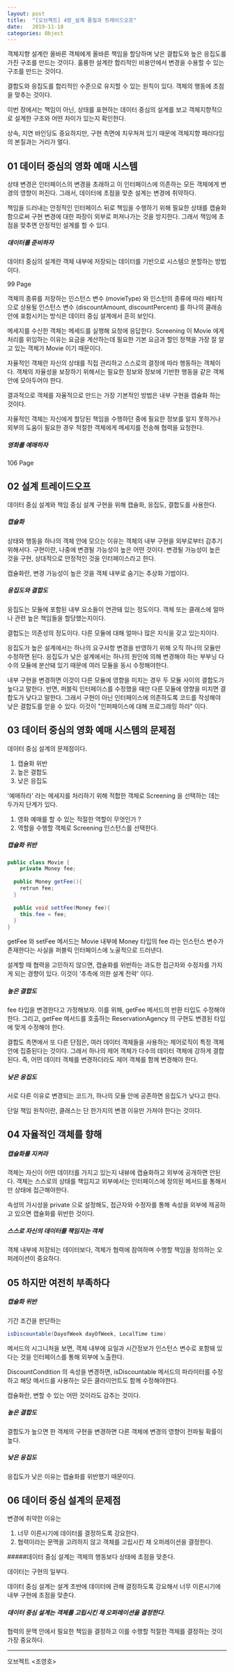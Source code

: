 ```yaml
---
layout: post
title:  "[오브젝트] 4장_설계 품질과 트레이드오프"
date:   2019-11-18
categories: Object
---
```


객체지향 설계란 올바른 객체에게 올바른 책임을 할당하며 낮은 결합도와 높은 응집도를 가진 구조를 만드는 것이다. 훌륭한 설계란 합리적인 비용안에서 변경을 수용할 수 있는 구조를 만드는 것이다.

결합도와 응집도를 합리적인 수준으로 유지할 수 있는 원칙이 있다. 객체의 행동에 초점을 맞추는 것이다. 

이번 장에서는 책임이 아닌, 상태를 표현하는 데이터 중심의 설계를 보고 객체지향적으로 설계한 구조와 어떤 차이가 있는지 확인한다.

상속, 지연 바인딩도 중요하지만, 구현 측면에 치우쳐져 있기 때문에 객체지향 패러다임의 본질과는 거리가 멀다. 

## 01 데이터 중심의 영화 예매 시스템

상태 변경은 인터페이스의 변경을 초래하고 이 인터페이스에 의존하는 모든 객체에게 변경의 영향이 퍼진다. 그래서, 데이터에 초점을 맞춘 설계는 변경에 취약하다.

책임을 드러내는 안정적인 인터페이스 뒤로 책임을 수행하기 위해 필요한 상태를 캡슐화함으로써 구현 변경에 대한 파장이 외부로 퍼져나가는 것을 방지한다. 그래서 책임에 초점을 맞추면 안정적인 설계를 할 수 있다.

##### 데이터를 준비하자

데이터 중심의 설계란 객체 내부에 저장되는 데이터를 기반으로 시스템으 분할하는 방법이다.

99 Page

객체의 종류를 저장하는 인스턴스 변수 (movieType) 와 인스턴의 종류에 따라 배타적으로 상용될 인스턴스 변수 (discountAmount, discountPercent) 를 하나의 클래승 안에 포함시키는 방식은 데이터 중심 설계에서 흔히 보인다.

메세지를 수신한 객체는 메세드를 실행해 요청에 응답한다. Screening 이 Movie 에게 처리를 위임하는 이유는 요금을 계산하는데 필요한 기본 요금과 할인 정책을 가장 잘 알고 있는 객체가 Movie 이기 때문이다. 

자율적인 객체란 자신의 상태를 직접 관리하고 스스로의 결정에 따라 행동하는 객체이다. 객체의 자율성을 보장하기 위해서는 필요한 정보와 정보에 기반한 행동을 같은 객체 안에 모아두어야 한다.

결과적으로 객체를 자율적으로 만드는 가장 기본적인 방법은 내부 구현을 캡슐화 하는 것이다. 

자율적인 객체는 자신에게 할당된 책임을 수행하던 중에 필요한 정보를 알지 못하거나 외부의 도움이 필요한 경우 적절한 객체에게 메세지를 전송해 협력을 요청한다.

##### 영화를 예매하자

106 Page

## 02 설계 트레이드오프

데이터 중심 설계와 책임 중심 설계 구현을 위해 캡슐화, 응집도, 결합도를 사용한다.

##### 캡슐화

상태와 행동을 하나의 객체 안에 모으는 이유는 객체의 내부 구현을 외부로부터 감추기위해서다. 구현이란, 나중에 변경될 가능성이 높은 어떤 것이다. 변경될 가능성이 높은 것을 구현, 상대적으로 안정적인 것을 인터페이스라고 한다.

캡슐화란, 변경 가능성이 높은 것을 객체 내부로 숨기는 추상화 기법이다.

##### 응집도와 결합도

응집도는 모듈에 포함된 내부 요소들이 연관돼 있는 정도이다. 객체 또는 클래스에 얼마나 관련 높은 책임들을 할당했는지이다.

결헙도는 의존성의 정도이다. 다른 모듈에 대해 얼마나 많은 지식을 갖고 있는지이다.

응집도가 높은 설계에서는 하나의 요구사항 변경을 반영하기 위해 오직 하나의 모듈만 수정하면 된다. 응집도가 낮은 설계에서는 하나의 원인에 의해 변경해야 하는 부부닝 다수의 모듈에 분산돼 있기 때문에 여러 모듈을 동시 수정해야한다.

내부 구현을 변경하면 이것이 다른 모듈에 영향을 미치는 경우 두 모듈 사이의 결합도가 높다고 말한다. 반면, 퍼블릭 인터페이스를 수정했을 때만 다른 모듈에 영향을 미치면 결합도가 낮다고 말한다. 그래서 구현이 아닌 인터페이스에 의존하도록 코드를 작성해야 낮은 결합도를 얻을 수 있다. 이것이 "인퍼페이스에 대해 프로그래밍 하라" 이다.

## 03 데이터 중심의 영화 예매 시스템의 문제점

데이터 중심 설계의 문제점이다.

1. 캡슐화 위반
2. 높은 결합도
3. 낮은 응집도

'예매하라' 라는 메세지를 처리하기 위해 적합한 객체로 Screening 을 선택하는 데는 두가지 단계가 있다.

1. 영화 예매를 할 수 있는 적절한 역할이 무엇인가 ?
2. 역할을 수행할 객체로 Screening 인스턴스를 선택한다.

##### 캡슐화 위반

```java
public class Movie {
	private Money fee;
  
  public Money getFee(){
    retrun fee;
  }
  
  public void settFee(Money fee){
    this.fee = fee;
  }
}
```

getFee 와 setFee 메서드는 Movie 내부에 Money 타입의 fee 라는 인스턴스 변수가 존재한다는 사실을 퍼블릭 인터페이스에 노골적으로 드러낸다.

설계할 때 협력을 고민하지 않으면, 캡슐화를 위반하는 과도한 접근자와 수정자를 가지게 되는 경향이 있다. 이것이 '추측에 의한 설계 전략' 이다.

##### 높은 결합도

fee 타입을 변경한다고 가정해보자. 이를 위해, getFee 메서드의 반환 타입도 수정해야한다. 그리고, getFee 메서드를 호출하는 ReservationAgency 의 구현도 변경된 타입에 맞게 수정해야 한다.

결합도 측면에서 또 다른 단점은, 여러 데이터 객체들을 사용하는 제어로직이 특정 객체 안에 집중된다는 것이다. 그래서 하나의 제어 객체가 다수의 데이터 객체에 강하게 결합된다. 즉, 어떤 데이터 객체를 변경하더라도 제어 객체를 함께 변경해야 한다.

##### 낮은 응집도

서로 다른 이유로 변경되는 코드가, 하나의 모듈 안에 공존하면 응집도가 낮다고 한다.

단일 책임 원칙이란, 클래스는 단 한가지의 변경 이유만 가져야 한다는 것이다.

## 04 자율적인 객체를 향해

##### 캡슐화를 지켜라

객체는 자신이 어떤 데이터를 가지고 있는지 내뷰에 캡슐화하고 외부에 공개하면 안된다. 객체는 스스로의 상태를 책임지고 외부에서는 인터페이스에 정의된 메서드를 통해서만 상태에 접근해야한다.

속성의 가시성을 private 으로 설정해도, 접근자와 수정자를 통해 속성을 외부에 제공하고 있으면 캡슐화를 위반한 것이다.

##### 스스로 자신의 데이터를 책임지는 객체

객체 내부에 저장되는 데이터보다, 객체가 협력에 참여하며 수행할 책임을 정의하는 오퍼레이션이 중요하다.

## 05 하지만 여전히 부족하다

##### 캡슐화 위반

기간 조건을 판단하는

```java
isDiscountable(DayofWeek dayOfWeek, LocalTime time)
```

메서드의 시그니처을 보면, 객체 내부에 요일과 시간정보가 인스턴스 변수로 포함돼 있다는 것을 인터페이스를 통해 외부에 노출한다.

DiscountCondition 의 속성을 변경하면, isDiscountable 메서드의 파라미터를 수정하고 해당 메서드를 사용하는 모든 클라이언트도 함께 수정해야한다.

캡슐화란, 변할 수 있는 어떤 것이라도 감추는 것이다.

##### 높은 결합도

결합도가 높으면 한 객체의 구현을 변경하면 다른 객체에 변경의 영향이 전파될 확률이 높다. 

##### 낮은 응집도

응집도가 낮은 이유는 캡슐화를 위반했기 때문이다.

## 06 데이터 중심 설계의 문제점

변경에 취약한 이유는

1. 너무 이른시기에 데이터를 결정하도록 강요한다.
2. 협력이라는 문맥을 고려하지 않고 객체를 고립시킨 채 오퍼레이션을 결정한다.

#####데이터 중심 설계는 객체의 행동보다 상태에 초점을 맞춘다.

데이터는 구현의 일부다. 

데이터 중심 설계는 설계 초반에 데이터에 관해 결정하도록 강요해서 너무 이른시기에 내부 구현에 초점을 맞춘다. 

##### 데이터 중심 설계는 객체를 고립시킨 채 오퍼레이션을 결정한다.

협력의 문맥 안에서 필요한 책임을 결정하고 이를 수행할 적절한 객체를 결정하는 것이 가장 중요하다.

---

오브젝트 <조영호>